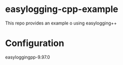 # easylogging-cpp-example
This repo provides an example o using easylogging++

# Configuration
easyloggingpp-9.97.0
